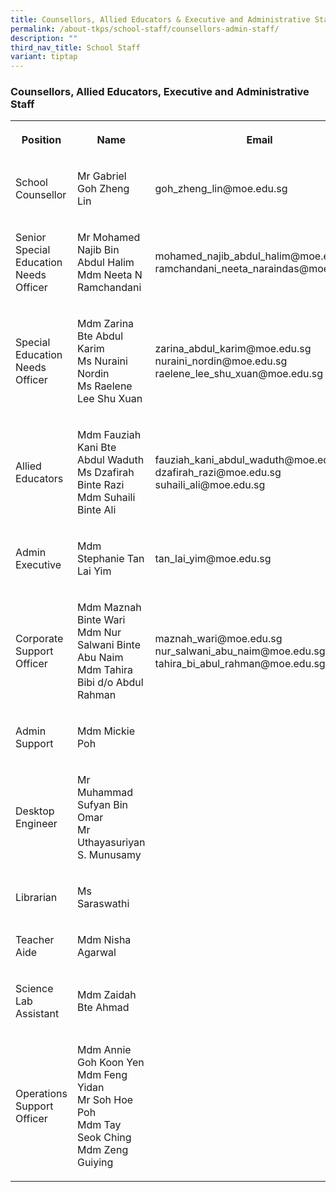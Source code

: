 ```yaml
---
title: Counsellors, Allied Educators & Executive and Administrative Staff
permalink: /about-tkps/school-staff/counsellors-admin-staff/
description: ""
third_nav_title: School Staff
variant: tiptap
---
```

<h3><strong>Counsellors, Allied Educators, Executive and Administrative Staff</strong></h3><table><tbody><tr><th rowspan="1" colspan="1"><p>Position</p></th><th rowspan="1" colspan="1"><p>Name</p></th><th rowspan="1" colspan="1"><p>Email</p></th><th rowspan="1" colspan="1"><p>Ext</p></th></tr><tr><td rowspan="1" colspan="1"><p>School Counsellor</p></td><td rowspan="1" colspan="1"><p>Mr Gabriel Goh Zheng Lin</p></td><td rowspan="1" colspan="1"><p>goh_zheng_lin@moe.edu.sg</p></td><td rowspan="1" colspan="1"><p>245</p></td></tr><tr><td rowspan="1" colspan="1"><p>Senior Special Education Needs Officer</p></td><td rowspan="1" colspan="1"><p>Mr Mohamed Najib Bin Abdul Halim<br>Mdm Neeta N Ramchandani</p></td><td rowspan="1" colspan="1"><p>mohamed_najib_abdul_halim@moe.edu.sg<br>ramchandani_neeta_naraindas@moe.edu.sg</p></td><td rowspan="1" colspan="1"><p>251<br>247</p></td></tr><tr><td rowspan="1" colspan="1"><p>Special Education Needs Officer</p></td><td rowspan="1" colspan="1"><p>Mdm Zarina Bte Abdul Karim<br>Ms Nuraini Nordin<br>Ms Raelene Lee Shu Xuan</p></td><td rowspan="1" colspan="1"><p>zarina_abdul_karim@moe.edu.sg<br>nuraini_nordin@moe.edu.sg<br>raelene_lee_shu_xuan@moe.edu.sg</p></td><td rowspan="1" colspan="1"><p>246<br>250<br>248</p></td></tr><tr><td rowspan="1" colspan="1"><p>Allied Educators</p></td><td rowspan="1" colspan="1"><p>Mdm Fauziah Kani Bte Abdul Waduth<br>Ms Dzafirah Binte Razi<br>Mdm Suhaili Binte Ali</p></td><td rowspan="1" colspan="1"><p>fauziah_kani_abdul_waduth@moe.edu.sg<br>dzafirah_razi@moe.edu.sg<br>suhaili_ali@moe.edu.sg</p></td><td rowspan="1" colspan="1"><p>253<br>254</p></td></tr><tr><td rowspan="1" colspan="1"><p>Admin Executive</p></td><td rowspan="1" colspan="1"><p>Mdm Stephanie Tan Lai Yim</p></td><td rowspan="1" colspan="1"><p>tan_lai_yim@moe.edu.sg</p></td><td rowspan="1" colspan="1"><p>102</p></td></tr><tr><td rowspan="1" colspan="1"><p>Corporate Support Officer</p></td><td rowspan="1" colspan="1"><p>Mdm Maznah Binte Wari<br>Mdm Nur Salwani Binte Abu Naim<br>Mdm Tahira Bibi d/o Abdul Rahman</p></td><td rowspan="1" colspan="1"><p>maznah_wari@moe.edu.sg<br>nur_salwani_abu_naim@moe.edu.sg<br>tahira_bi_abul_rahman@moe.edu.sg</p></td><td rowspan="1" colspan="1"><p>131<br>104<br>103</p></td></tr><tr><td rowspan="1" colspan="1"><p>Admin Support</p></td><td rowspan="1" colspan="1"><p>Mdm Mickie Poh</p></td><td rowspan="1" colspan="1"><p></p></td><td rowspan="1" colspan="1"><p>100</p></td></tr><tr><td rowspan="1" colspan="1"><p>Desktop Engineer</p></td><td rowspan="1" colspan="1"><p>Mr Muhammad Sufyan Bin Omar<br>Mr Uthayasuriyan S. Munusamy</p></td><td rowspan="1" colspan="1"><p></p></td><td rowspan="1" colspan="1"><p></p></td></tr><tr><td rowspan="1" colspan="1"><p>Librarian</p></td><td rowspan="1" colspan="1"><p>Ms Saraswathi</p></td><td rowspan="1" colspan="1"><p></p></td><td rowspan="1" colspan="1"><p>306</p></td></tr><tr><td rowspan="1" colspan="1"><p>Teacher Aide</p></td><td rowspan="1" colspan="1"><p>Mdm Nisha Agarwal</p></td><td rowspan="1" colspan="1"><p></p></td><td rowspan="1" colspan="1"><p></p></td></tr><tr><td rowspan="1" colspan="1"><p>Science Lab Assistant</p></td><td rowspan="1" colspan="1"><p>Mdm Zaidah Bte Ahmad</p></td><td rowspan="1" colspan="1"><p></p></td><td rowspan="1" colspan="1"><p></p></td></tr><tr><td rowspan="1" colspan="1"><p>Operations Support Officer</p></td><td rowspan="1" colspan="1"><p>Mdm Annie Goh Koon Yen<br>Mdm Feng Yidan<br>Mr Soh Hoe Poh<br>Mdm Tay Seok Ching<br>Mdm Zeng Guiying</p></td><td rowspan="1" colspan="1"><p></p></td><td rowspan="1" colspan="1"><p></p></td></tr></tbody></table><p></p>